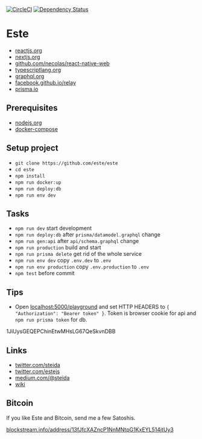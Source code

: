 [![CircleCI](https://circleci.com/gh/este/este/tree/master.svg?style=svg)](https://circleci.com/gh/este/este/tree/master)
[![Dependency Status](https://david-dm.org/este/este.svg)](https://david-dm.org/este/este)

# Este

- [reactjs.org](https://reactjs.org/)
- [nextjs.org](https://nextjs.org/)
- [github.com/necolas/react-native-web](https://github.com/necolas/react-native-web)
- [typescriptlang.org](https://www.typescriptlang.org/)
- [graphql.org](https://graphql.org/)
- [facebook.github.io/relay](https://facebook.github.io/relay/)
- [prisma.io](https://www.prisma.io/)

## Prerequisites

- [nodejs.org](http://nodejs.org/)
- [docker-compose](https://www.docker.com/products/docker-engine)

## Setup project

- `git clone https://github.com/este/este`
- `cd este`
- `npm install`
- `npm run docker:up`
- `npm run deploy:db`
- `npm run env dev`

## Tasks

- `npm run dev` start development
- `npm run deploy:db` after `prisma/datamodel.graphql` change
- `npm run gen:api` after `api/schema.graphql` change
- `npm run production` build and start
- `npm run prisma delete` get rid of the whole service
- `npm run env dev` copy `.env.dev` to `.env`
- `npm run env production` copy `.env.production` to `.env`
- `npm test` before commit

## Tips

- Open [localhost:5000/playground](http://localhost:5000/playground) and set HTTP HEADERS to `{ "Authorization": "Bearer token" }`. Token is browser cookie for api and `npm run prisma token` for db.

1JiUysGEQEPChinEtwMHsLG67QeSkvnDBB

## Links

- [twitter.com/steida](https://twitter.com/steida)
- [twitter.com/estejs](https://twitter.com/estejs)
- [medium.com/@steida](https://medium.com/@steida/)
- [wiki](https://github.com/este/este/wiki)

## Bitcoin

If you like Este and Bitcoin, send me a few Satoshis.

[blockstream.info/address/13fJfcXAZncP1NnMNtpG1KxEYL514jtUy3](https://blockstream.info/address/13fJfcXAZncP1NnMNtpG1KxEYL514jtUy3)
